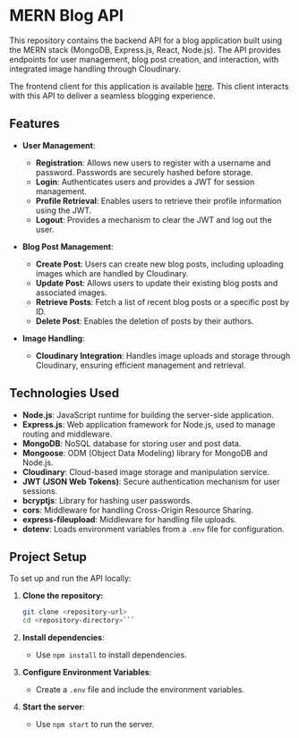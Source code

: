 # MERN Blog API

This repository contains the backend API for a blog application built using the MERN stack (MongoDB, Express.js, React, Node.js). The API provides endpoints for user management, blog post creation, and interaction, with integrated image handling through Cloudinary.

The frontend client for this application is available [here](https://mern-blog-client-torr.onrender.com). This client interacts with this API to deliver a seamless blogging experience.

## Features

- **User Management**: 
  - **Registration**: Allows new users to register with a username and password. Passwords are securely hashed before storage.
  - **Login**: Authenticates users and provides a JWT for session management.
  - **Profile Retrieval**: Enables users to retrieve their profile information using the JWT.
  - **Logout**: Provides a mechanism to clear the JWT and log out the user.

- **Blog Post Management**: 
  - **Create Post**: Users can create new blog posts, including uploading images which are handled by Cloudinary.
  - **Update Post**: Allows users to update their existing blog posts and associated images.
  - **Retrieve Posts**: Fetch a list of recent blog posts or a specific post by ID.
  - **Delete Post**: Enables the deletion of posts by their authors.

- **Image Handling**: 
  - **Cloudinary Integration**: Handles image uploads and storage through Cloudinary, ensuring efficient management and retrieval.

## Technologies Used

- **Node.js**: JavaScript runtime for building the server-side application.
- **Express.js**: Web application framework for Node.js, used to manage routing and middleware.
- **MongoDB**: NoSQL database for storing user and post data.
- **Mongoose**: ODM (Object Data Modeling) library for MongoDB and Node.js.
- **Cloudinary**: Cloud-based image storage and manipulation service.
- **JWT (JSON Web Tokens)**: Secure authentication mechanism for user sessions.
- **bcryptjs**: Library for hashing user passwords.
- **cors**: Middleware for handling Cross-Origin Resource Sharing.
- **express-fileupload**: Middleware for handling file uploads.
- **dotenv**: Loads environment variables from a `.env` file for configuration.

## Project Setup

To set up and run the API locally:

1. **Clone the repository:**

   ```bash
   git clone <repository-url>
   cd <repository-directory>```

2. **Install dependencies**:
   - Use `npm install` to install dependencies.

3. **Configure Environment Variables**:
   - Create a `.env` file and include the environment variables. 

4. **Start the server**:
   - Use `npm start` to run the server.
